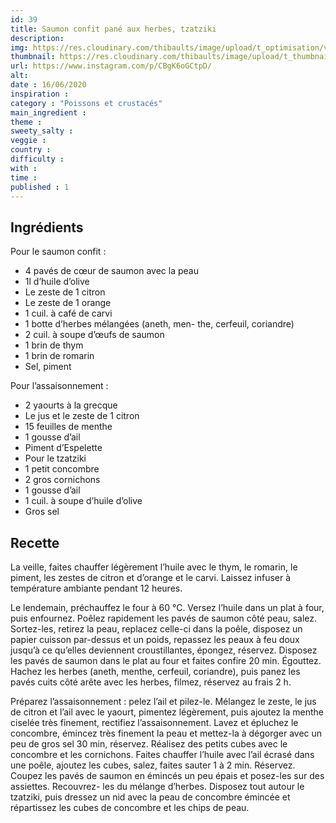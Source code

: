 ```yaml
---
id: 39
title: Saumon confit pané aux herbes, tzatziki
description: 
img: https://res.cloudinary.com/thibaults/image/upload/t_optimisation/v1600461048/Recipes/20200616_saumon.jpg
thumbnail: https://res.cloudinary.com/thibaults/image/upload/t_thumbnail_josie/v1600461048/Recipes/20200616_saumon.jpg
url: https://www.instagram.com/p/CBgK6oGCtpD/
alt: 
date : 16/06/2020
inspiration :
category : "Poissons et crustacés"
main_ingredient : 
theme : 
sweety_salty : 
veggie : 
country :
difficulty :
with : 
time : 
published : 1
---
```


## Ingrédients
Pour le saumon confit :
 - 4 pavés de cœur de saumon avec la peau
 - 1l d’huile d’olive
 - Le zeste de 1 citron
 - Le zeste de 1 orange
 - 1 cuil. à café de carvi
 - 1 botte d’herbes mélangées (aneth, men- the, cerfeuil, coriandre)
 - 2 cuil. à soupe d’œufs de saumon
 - 1 brin de thym
 - 1 brin de romarin
 - Sel, piment
 
 Pour l’assaisonnement :
 - 2 yaourts à la grecque
 - Le jus et le zeste de 1 citron
 - 15 feuilles de menthe
 - 1 gousse d’ail
 - Piment d’Espelette
 - Pour le tzatziki
 - 1 petit concombre
 - 2 gros cornichons
 - 1 gousse d’ail
 - 1 cuil. à soupe d’huile d’olive
 - Gros sel

## Recette
La veille, faites chauffer légèrement l’huile avec le thym, le romarin, le piment, les zestes de citron et d’orange et le carvi. Laissez infuser à température ambiante pendant 12 heures.

Le lendemain, préchauffez le four à 60 °C. Versez l’huile dans un plat à four, puis enfournez. Poêlez rapidement les pavés de saumon côté peau, salez. Sortez-les, retirez la peau, replacez celle-ci dans la poêle, disposez un papier cuisson par-dessus et un poids, repassez les peaux à feu doux jusqu’à ce qu’elles deviennent croustillantes, épongez, réservez. Disposez les pavés de saumon dans le plat au four et faites confire 20 min. Égouttez. Hachez les herbes (aneth, menthe, cerfeuil, coriandre), puis panez les pavés cuits côté arête avec les herbes, filmez, réservez au frais 2 h.

Préparez l’assaisonnement : pelez l’ail et pilez-le. Mélangez le zeste, le jus de citron et l’ail avec le yaourt, pimentez légèrement, puis ajoutez la menthe ciselée très finement, rectifiez l’assaisonnement. Lavez et épluchez le concombre, émincez très finement la peau et mettez-la à dégorger avec un peu de gros sel 30 min, réservez. Réalisez des petits cubes avec le concombre et les cornichons. Faites chauffer l’huile avec l’ail écrasé dans une poêle, ajoutez les cubes, salez, faites sauter 1 à 2 min. Réservez. Coupez les pavés de saumon en émincés un peu épais et posez-les sur des assiettes. Recouvrez- les du mélange d’herbes. Disposez tout autour le tzatziki, puis dressez un nid avec la peau de concombre émincée et répartissez les cubes de concombre et les chips de peau.